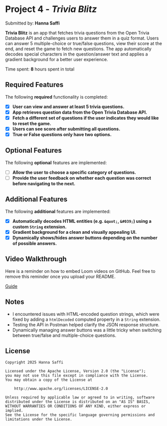 # Project 4 - *Trivia Blitz*

Submitted by: **Hanna Saffi**

**Trivia Blitz** is an app that fetches trivia questions from the Open Trivia Database API and challenges users to answer them in a quiz format. Users can answer 5 multiple-choice or true/false questions, view their score at the end, and reset the game to fetch new questions. The app automatically decodes special characters in the question/answer text and applies a gradient background for a better user experience.

Time spent: **8** hours spent in total

## Required Features

The following **required** functionality is completed:

- [x] **User can view and answer at least 5 trivia questions.**
- [x] **App retrieves question data from the Open Trivia Database API.**
- [x] **Fetch a different set of questions if the user indicates they would like to reset the game.**
- [x] **Users can see score after submitting all questions.**
- [x] **True or False questions only have two options.**

## Optional Features

The following **optional** features are implemented:

- [ ] **Allow the user to choose a specific category of questions.**
- [ ] **Provide the user feedback on whether each question was correct before navigating to the next.**

## Additional Features

The following **additional** features are implemented:

- [x] **Automatically decodes HTML entities (e.g. `&quot;`, `&#039;`) using a custom `String` extension.**
- [x] **Gradient background for a clean and visually appealing UI.**
- [x] **Dynamically shows/hides answer buttons depending on the number of possible answers.**

## Video Walkthrough

Here is a reminder on how to embed Loom videos on GitHub. Feel free to remove this reminder once you upload your README. 

[Guide](https://www.youtube.com/watch?v=GA92eKlYio4)

## Notes

- I encountered issues with HTML-encoded question strings, which were fixed by adding a `htmlDecoded` computed property in a `String` extension.
- Testing the API in Postman helped clarify the JSON response structure.
- Dynamically managing answer buttons was a little tricky when switching between true/false and multiple-choice questions.

## License

    Copyright 2025 Hanna Saffi

    Licensed under the Apache License, Version 2.0 (the "License");
    you may not use this file except in compliance with the License.
    You may obtain a copy of the License at

        http://www.apache.org/licenses/LICENSE-2.0

    Unless required by applicable law or agreed to in writing, software
    distributed under the License is distributed on an "AS IS" BASIS,
    WITHOUT WARRANTIES OR CONDITIONS OF ANY KIND, either express or implied.
    See the License for the specific language governing permissions and
    limitations under the License.
